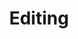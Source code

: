 ---
title: Editing
short_name: Editing
subheading: Content management for Jekyll sites
icon: create
order: 4
pitch:
  - heading: A new kind of CMS that puts you in control
    text: Empower your editors to use Jekyll and Git workflows with a beautiful editing UI. No technical knowledge necessary.
    icon: wall-post
  - heading: Visual Editing
    text: Easy-to-use content editing directly on your page. There are no complicated UIs to learn, just your site and content. 
    video: vwDsNe67Z0s
  - heading: Content Editing
    text: Focus on your content in this distraction-free writing environment, perfect for blog posts and other long-form content.
    video: pzzMMms1eSU
  - heading: Front matter editing
    text: Build an interface around your content to keep it consistent and easy to update. There are UIs for editing images, HTML content, colours, arrays, dates and more.
    video: rbJoUhSPUHA
  - heading: Blogging, collections and data files
    text: Enable editors to add posts, collection documents and data files without understanding the inner workings of Jekyll.
    video: j-nWzBt_Wkg
  - heading: Source editing
    text: Use the built-in code editor to help when you need to update a config or CSS file.
    video: FyZh-Ld55UU
  - heading: Customise the editing experience
    text: Unify the editing experience, even when content is split between HTML, Markdown, front matter, collections and data files. You can add your own buttons to the visual editor to tie all of these content types together.
    video: pxMAYVMYBrU
  - heading: Complex data structures
    text: With CloudCannon array structures, you can define complex data types which editors use to piece together their own page.
    image: array-structures.png
  - heading: Your Dashboard
    text: Build your own dashboard to get an overview of who's editing, the structure of updatable content and the current state of your site.
    image: customise.png
---